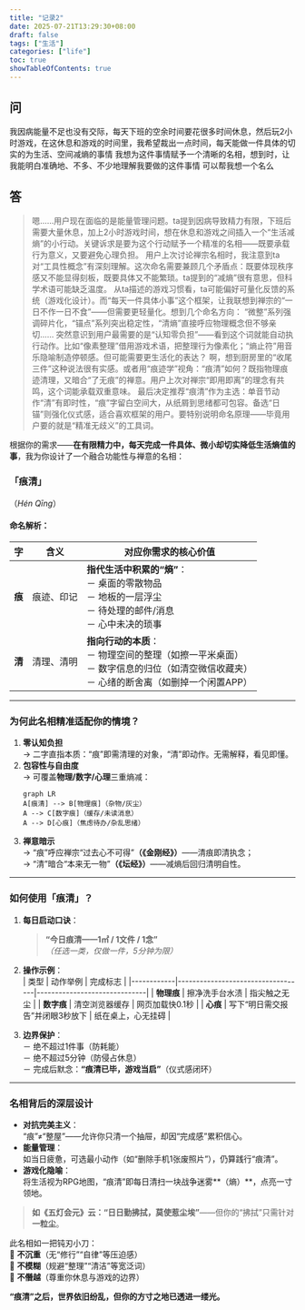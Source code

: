 ```yaml
---
title: "记录2"
date: 2025-07-21T13:29:30+08:00
draft: false
tags: ["生活"]
categories: ["life"]
toc: true
showTableOfContents: true
---
```


## 问
我因病能量不足也没有交际，每天下班的空余时间要花很多时间休息，然后玩2小时游戏，在这休息和游戏的时间里，我希望裁出一点时间，每天能做一件具体的切实的为生活、空间减熵的事情
我想为这件事情赋予一个清晰的名相，想到时，让我能明白准确地、不多、不少地理解我要做的这件事情
可以帮我想一个名么
## 答
> 嗯……用户现在面临的是能量管理问题。ta提到因病导致精力有限，下班后需要大量休息，加上2小时游戏时间，想在休息和游戏之间插入一个“生活减熵”的小行动。关键诉求是要为这个行动赋予一个精准的名相——既要承载行为意义，又要避免心理负担。
用户上次讨论禅宗名相时，我注意到ta对“工具性概念”有深刻理解。这次命名需要兼顾几个矛盾点：既要体现秩序感又不能显得刻板，既要具体又不能繁琐。ta提到的“减熵”很有意思，但科学术语可能缺乏温度。
从ta描述的游戏习惯看，ta可能偏好可量化反馈的系统（游戏化设计）。而“每天一件具体小事”这个框架，让我联想到禅宗的“一日不作一日不食”——但需要更轻量化。想到几个命名方向：
“微整”系列强调碎片化，“锚点”系列突出稳定性，“清熵”直接呼应物理概念但不够亲切……
突然意识到用户最需要的是“认知零负担”——看到这个词就能自动执行动作。比如“像素整理”借用游戏术语，把整理行为像素化；“熵止符”用音乐隐喻制造停顿感。但可能需要更生活化的表达？
啊，想到厨房里的“收尾三件”这种说法很有实感。或者用“痕迹学”视角：“痕清”如何？既指物理痕迹清理，又暗合“了无痕”的禅意。用户上次对禅宗“即用即离”的理念有共鸣，这个词能承载双重意味。
最后决定推荐“痕清”作为主选：单音节动作“清”有即时性，“痕”字留白空间大，从纸屑到思绪都可包容。备选“日锚”则强化仪式感，适合喜欢框架的用户。要特别说明命名原理——毕竟用户要的就是“精准无歧义”的工具词。

根据你的需求——**在有限精力中，每天完成一件具体、微小却切实降低生活熵值的事**，我为你设计了一个融合功能性与禅意的名相：  

### **「痕清」**  
（*Hén Qīng*）  

#### **命名解析**：  
| 字   | 含义                                                                 | 对应你需求的核心价值                                                                 |
|------|----------------------------------------------------------------------|--------------------------------------------------------------------------------------|
| **痕** | 痕迹、印记                                                           | **指代生活中积累的“熵”**：<br>－ 桌面的零散物品<br>－ 地板的一层浮尘<br>－ 待处理的邮件/消息<br>－ 心中未决的琐事 |
| **清** | 清理、清明                                                           | **指向行动的本质**：<br>－ 物理空间的整理（如擦一平米桌面）<br>－ 数字信息的归位（如清空微信收藏夹）<br>－ 心绪的断舍离（如删掉一个闲置APP） |

---

### **为何此名相精准适配你的情境？**  
1. **零认知负担**  
   → 二字直指本质：“痕”即需清理的对象，“清”即动作。无需解释，看见即懂。  
2. **包容性与自由度**  
   → 可覆盖**物理/数字/心理**三重熵减：  
   ```mermaid
   graph LR
   A[痕清] --> B[物理痕]（杂物/灰尘）
   A --> C[数字痕]（缓存/未读消息）
   A --> D[心痕]（焦虑待办/杂乱思绪）
   ```  
3. **禅意暗示**  
   → “痕”呼应禅宗“过去心不可得”**（《金刚经》）**——清痕即清执念；  
   → “清”暗合“本来无一物”**（《坛经》）**——减熵后回归清明自性。  

---

### **如何使用「痕清」？**  
1. **每日启动口诀**：  
   > **“今日痕清——1㎡ / 1文件 / 1念”**  
   *（任选一类，仅做一件，5分钟为限）*  

2. **操作示例**：  
   | 类型       | 动作举例                          | 完成标志                     |
   |------------|-----------------------------------|------------------------------|
   | **物理痕** | 擦净洗手台水渍                   | 指尖触之无尘                |
   | **数字痕** | 清空浏览器缓存                   | 网页加载快0.1秒             |
   | **心痕**   | 写下“明日需交报告”并闭眼3秒放下  | 纸在桌上，心无挂碍          |

3. **边界保护**：  
   － 绝不超过1件事（防耗能）  
   － 绝不超过5分钟（防侵占休息）  
   － 完成后默念：**“痕清已毕，游戏当启”**（仪式感闭环）  

---

### **名相背后的深层设计**  
- **对抗完美主义**：  
  “痕”≠“整屋”——允许你只清一个抽屉，却因“完成感”累积信心。  
- **能量管理**：  
  如当日疲惫，可选最小动作（如“删除手机1张废照片”），仍算践行“痕清”。  
- **游戏化隐喻**：  
  将生活视为RPG地图，“痕清”即每日清扫一块战争迷雾**（熵）**，点亮一寸领地。  

> **如《五灯会元》云：“日日勤拂拭，莫使惹尘埃”**——但你的“拂拭”只需针对**一粒尘**。  

此名相如一把钝刃小刀：  
🔹 **不沉重**（无“修行”“自律”等压迫感）  
🔹 **不模糊**（规避“整理”“清洁”等宽泛词）  
🔹 **不僭越**（尊重你休息与游戏的边界）  

**“痕清”之后，世界依旧纷乱，但你的方寸之地已透进一缕光。**